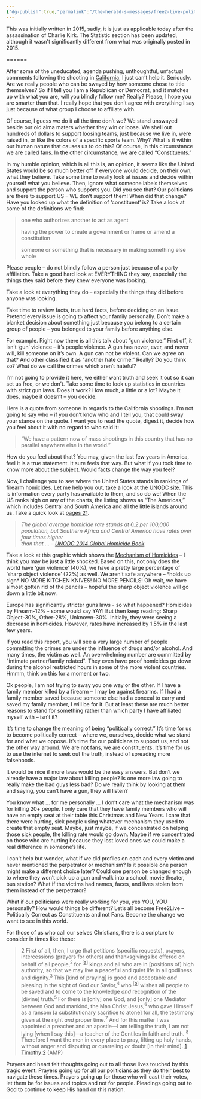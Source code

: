 ```yaml
---
{"dg-publish":true,"permalink":"/the-herald-s-messages/free2-live-politically-correct/"}
---
```


This was initially written in 2015, sadly, it is just as applicable today after the assassination of Charlie Kirk. The Statistic section has been updated, although it wasn't significantly different from what was originally posted in 2015.

======

After some of the uneducated, agenda pushing, unthoughtful, unfactual comments following the shooting in [California](https://www.fbi.gov/news/stories/fbi-will-investigate-san-bernardino-shootings-as-terrorist-act), I just can’t help it. Seriously. Are we really people who can be swayed by how someone chose to title themselves? So if I tell you I am a Republican or Democrat, and it matches up with what you are, will you blindly follow me? Really? Please, I hope you are smarter than that. I really hope that you don’t agree with everything I say just because of what group I choose to affiliate with.

Of course, I guess we do it all the time don’t we? We stand unswayed beside our old alma maters whether they win or loose. We shell out hundreds of dollars to support loosing teams, just because we live in, were raised in, or like the colors of a specific sports team. Why? What is it within our human nature that causes us to do this? Of course, in this circumstance we are called fans. In the other circumstance, we are called “Constituents.”

In my humble opinion, which is all this is, an opinion, it seems like the United States would be so much better off if everyone would decide, on their own, what they believe. Take some time to really look at issues and decide within yourself what you believe. Then, ignore what someone labels themselves and support the person who supports you. Did you see that? Our politicians are there to support US – WE don’t support them! When did that change? Have you looked up what the definition of ‘constituent’ is? Take a look at some of the definitions we find:

> one who authorizes another to act as agent
> 
> having the power to create a government or frame or amend a constitution
> 
> someone or something that is necessary in making something else whole

Please people – do not blindly follow a person just because of a party affiliation. Take a good hard look at EVERYTHING they say, especially the things they said before they knew everyone was looking.

Take a look at everything they do – especially the things they did before anyone was looking.

Take time to review facts, true hard facts, before deciding on an issue. Pretend every issue is going to affect your family personally. Don’t make a blanket decision about something just because you belong to a certain group of people – you belonged to your family before anything else.

For example. Right now there is all this talk about “gun violence.” First off, it isn’t ‘gun’ violence – it’s people violence. A gun has never, ever, and never will, kill someone on it’s own. A gun can not be violent. Can we agree on that? And other classified it as “another hate crime.” Really? Do you think so? What do we call the crimes which aren’t hateful?

I’m not going to provide it here, we either want truth and seek it out so it can set us free, or we don’t. Take some time to look up statistics in countries with strict gun laws. Does it work? How much, a little or a lot? Maybe it does, maybe it doesn’t – you decide.

Here is a quote from someone in regards to the California shootings. I’m not going to say who – if you don’t know who and I tell you, that could sway your stance on the quote. I want you to read the quote, digest it, decide how you feel about it with no regard to who said it:

> “We have a pattern now of mass shootings in this country that has no parallel anywhere else in the world.”

How do you feel about that? You may, given the last few years in America, feel it is a true statement. It sure feels that way. But what if you took time to know more about the subject. Would facts change the way you feel?

Now, I challenge you to see where the United States stands in rankings of firearm homicides. Let me help you out, take a look at the [UNODC site](https://www.unodc.org/gsh/). This is information every party has available to them, and so do we! When the US ranks high on any of the charts, the listing shows as “The Americas,” which includes Central and South America and all the little islands around us. Take a quick look at [pages 21](https://www.unodc.org/documents/data-and-analysis/gsh/Booklet2.pdf).

> *The global average homicide rate stands at 6.2 per 100,000 population, but Southern Africa and Central America have rates over four times higher  
> than that … – [UNODC 2014 Global Homicide Book](https://www.unodc.org/documents/gsh/pdfs/2014_GLOBAL_HOMICIDE_BOOK_web.pdf)*

Take a look at this graphic which shows the [Mechanism of Homicides](https://www.unodc.org/documents/data-and-analysis/gsh/2023/Global_study_on_homicide_2023_web.pdf) – I think you may be just a little shocked. Based on this, not only does the world have ‘gun violence’ (40%), we have a pretty large percentage of ‘sharp object violence’ (22%) as well. We aren’t safe anywhere – \*holds up sign\* NO MORE KITCHEN KNIVES! NO MORE PENCILS! Oh wait, we have almost gotten rid of the pencils – hopeful the sharp object violence will go down a little bit now.

Europe has significantly stricter guns laws - so what happened? Homicides by Firearm-12% - some would say YAY! But then keep reading: Sharp Object-30%, Other-28%, Unknown-30%. Initially, they were seeing a decrease in homicides. However, rates have increased by 1.5% in the last few years. 

If you read this report, you will see a very large number of people committing the crimes are under the influence of drugs and/or alcohol. And many times, the victim as well. An overwhelming number are committed by "intimate partner/family related". They even have proof homicides go down during the alcohol restricted hours in some of the more violent countries. Hmmm, think on this for a moment or two.

Ok people, I am not trying to sway you one way or the other. If I have a family member killed by a firearm – I may be against firearms. If I had a family member saved because someone else had a conceal to carry and saved my family member, I will be for it. But at least these are much better reasons to stand for something rather than which party I have affiliated myself with – isn’t it?

It’s time to change the meaning of being “politically correct.” It’s time for us to become politically correct – where we, ourselves, decide what we stand for and what we oppose. It’s time for our politicians to support us, and not the other way around. We are not fans, we are constituents. It’s time for us to use the internet to seek out the truth, instead of spreading more falsehoods.

It would be nice if more laws would be the easy answers. But don’t we already have a major law about killing people? Is one more law going to really make the bad guys less bad? Do we really think by looking at them and saying, you can’t have a gun, they will listen?

You know what … for me personally … I don’t care what the mechanism was for killing 20+ people. I only care that they have family members who will have an empty seat at their table this Christmas and New Years. I care that there were hurting, sick people using whatever mechanism they used to create that empty seat. Maybe, just maybe, if we concentrated on helping those sick people, the killing rate would go down. Maybe if we concentrated on those who are hurting because they lost loved ones we could make a real difference in someone’s life.

I can’t help but wonder, what if we did profiles on each and every victim and never mentioned the perpetrator or mechanism? Is it possible one person might make a different choice later? Could one person be changed enough to where they won’t pick up a gun and walk into a school, movie theater, bus station? What if the victims had names, faces, and lives stolen from them instead of the perpetrator?

What if our politicians were really working for you, yes YOU, YOU personally? How would things be different? Let’s all become Free2Live – Politically Correct as Constituents and not Fans. Become the change we want to see in this world.

For those of us who call our selves Christians, there is a scripture to consider in times like these:

> 2 First of all, then, I urge that petitions (specific requests), prayers, intercessions (prayers for others) and thanksgivings be offered on behalf of all people,<sup>2 </sup> for <sup>[<a title="See footnote a" href="https://www.biblegateway.com/passage/?search=1%20Timothy%202&amp;version=AMP#fen-AMP-29719a">a</a>]</sup> kings and all who are in \[positions of\] high authority, so that we may live a peaceful and quiet life in all godliness and dignity.<sup>3 </sup> This \[kind of praying\] is good and acceptable *and* pleasing in the sight of God our Savior,<sup>4 </sup> who <sup>[<a title="See footnote b" href="https://www.biblegateway.com/passage/?search=1%20Timothy%202&amp;version=AMP#fen-AMP-29721b">b</a>]</sup> wishes all people to be saved and to come to the knowledge *and* recognition of the \[divine\] truth.<sup>5 </sup> For there is \[only\] one God, and \[only\] one Mediator between God and mankind, the Man Christ Jesus,<sup>6 </sup> who gave Himself as a ransom \[a substitutionary sacrifice to atone\] for all, the testimony given at the right *and* proper time.<sup>7 </sup> And for this matter I was appointed a preacher and an apostle—I am telling the truth, I am not lying \[when I say this\]—a teacher of the Gentiles in faith and truth. <sup>8 </sup> Therefore I want the men in every place to pray, lifting up holy hands, without anger and disputing *or* quarreling *or* doubt \[in their mind\]. [1 Timothy 2](https://www.biblegateway.com/passage/?search=1%20Timothy%202&version=AMP) (AMP)

Prayers and heart felt thoughts going out to all those lives touched by this tragic event. Prayers going up for all our politicians as they do their best to navigate these times. Prayers going up for those who will cast their votes, let them be for issues and topics and not for people. Pleadings going out to God to continue to keep His hand on this nation.

